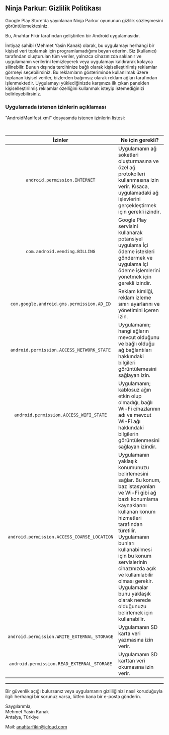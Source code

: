 ## Ninja Parkur: Gizlilik Politikası

Google Play Store'da yayınlanan Ninja Parkur oyununun gizlilik sözleşmesini görüntülemektesiniz.

Bu, Anahtar Fikir tarafından geliştirilen bir Android uygulamasıdır.

İmtiyaz sahibi (Mehmet Yasin Kanak) olarak, bu uygulamayı herhangi bir kişisel veri toplamak için programlamadığımı beyan ederim. Siz (kullanıcı) tarafından oluşturulan tüm veriler, yalnızca cihazınızda saklanır ve uygulamanın verilerini temizleyerek veya uygulamayı kaldırarak kolayca silinebilir. Bunun dışında tercihinize bağlı olarak kişiselleştirilmiş reklamlar görmeyi seçebilirsiniz. Bu reklamların gösteriminde kullanılmak üzere toplanan kişisel veriler, bizlerden bağımsız olarak reklam ağları tarafından işlenmektedir. Uygulamayı yüklediğinizde karşınıza ilk çıkan panelden kişiselleştirilmiş reklamlar özelliğini kullanmak isteyip istemediğinizi belirleyebilirsiniz.

### Uygulamada istenen izinlerin açıklaması

"AndroidManifest.xml" dosyasında istenen izinlerin listesi:

<br/>

| İzinler | Ne için gerekli? |
| :---: | --- |
| `android.permission.INTERNET` | Uygulamanın ağ soketleri oluşturmasına ve özel ağ protokolleri kullanmasına izin verir. Kısaca, uygulamadaki ağ işlevlerini gerçekleştirmek için gerekli izindir. |
| `com.android.vending.BILLING` | Google Play servisini kullanarak potansiyel uygulama İçi ödeme istekleri göndermek ve uygulama içi ödeme işlemlerini yönetmek için gerekli izindir. |
| `com.google.android.gms.permission.AD_ID` | Reklam kimliği, reklam izleme sınırı ayarlarını ve yönetimini içeren izin. |
| `android.permission.ACCESS_NETWORK_STATE` | Uygulamanın; hangi ağların mevcut olduğunu ve bağlı olduğu ağ bağlantıları hakkındaki bilgileri görüntülemesini sağlayan izin. |
| `android.permission.ACCESS_WIFI_STATE` | Uygulamanın; kablosuz ağın etkin olup olmadığı, bağlı Wi-Fi cihazlarının adı ve mevcut Wi-Fi ağı hakkındaki bilgilerin görüntülenmesini sağlayan izindir. |
| `android.permission.ACCESS_COARSE_LOCATION` | Uygulamanın yaklaşık konumunuzu belirlemesini sağlar. Bu konum, baz istasyonları ve Wi-Fi gibi ağ bazlı konumlama kaynaklarını kullanan konum hizmetleri tarafından türetilir. Uygulamanın bunları kullanabilmesi için bu konum servislerinin cihazınızda açık ve kullanılabilir olması gerekir. Uygulamalar bunu yaklaşık olarak nerede olduğunuzu belirlemek için kullanabilir. |
| `android.permission.WRITE_EXTERNAL_STORAGE` | Uygulamanın SD karta veri yazmasına izin verir. |
| `android.permission.READ_EXTERNAL_STORAGE` | Uygulamanın SD karttan veri okumasına izin verir. |

 <hr style="border:1px solid gray">

Bir güvenlik açığı bulursanız veya uygulamanın gizliliğinizi nasıl koruduğuyla ilgili herhangi bir sorunuz varsa, lütfen bana bir e-posta gönderin.

Saygılarımla,  
Mehmet Yasin Kanak  
Antalya, Türkiye

Mail: anahtarfikir@icloud.com
